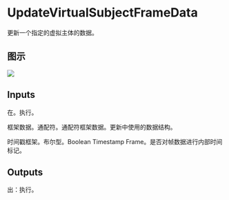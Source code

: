 # UpdateVirtualSubjectFrameData

更新一个指定的虚拟主体的数据。

## 图示

![]($-20221218-19452963.png)

## Inputs

在。执行。

框架数据。通配符。通配符框架数据。更新中使用的数据结构。

时间戳框架。布尔型。Boolean Timestamp Frame。是否对帧数据进行内部时间标记。  

## Outputs

出：执行。
